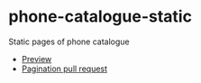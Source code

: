 # phone-catalogue-static
Static pages of phone catalogue

* [Preview](https://vladikcoder.github.io/phones-app/)
* [Pagination pull request](https://github.com/vladikcoder/phones-app/pull/4)
